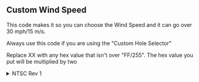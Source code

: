 ## Custom Wind Speed

This code makes it so you can choose the Wind Speed and it can go over 30 mph/15 m/s.

Always use this code if you are using the "Custom Hole Selector"

Replace XX with any hex value that isn't over "FF/255". The hex value you put will be multiplied by two

<details>
<summary>NTSC Rev 1</summary>

```powerpc
42000000 90000000
05BF377B XX803C77
```
</details>
